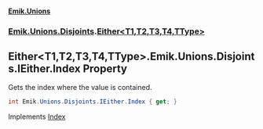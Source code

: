 #### [Emik.Unions](index.md 'index')
### [Emik.Unions.Disjoints](Emik.Unions.Disjoints.md 'Emik.Unions.Disjoints').[Either&lt;T1,T2,T3,T4,TType&gt;](Either{T1,T2,T3,T4,TType}.md 'Emik.Unions.Disjoints.Either<T1,T2,T3,T4,TType>')

## Either<T1,T2,T3,T4,TType>.Emik.Unions.Disjoints.IEither.Index Property

Gets the index where the value is contained.

```csharp
int Emik.Unions.Disjoints.IEither.Index { get; }
```

Implements [Index](IEither.Index.md 'Emik.Unions.Disjoints.IEither.Index')